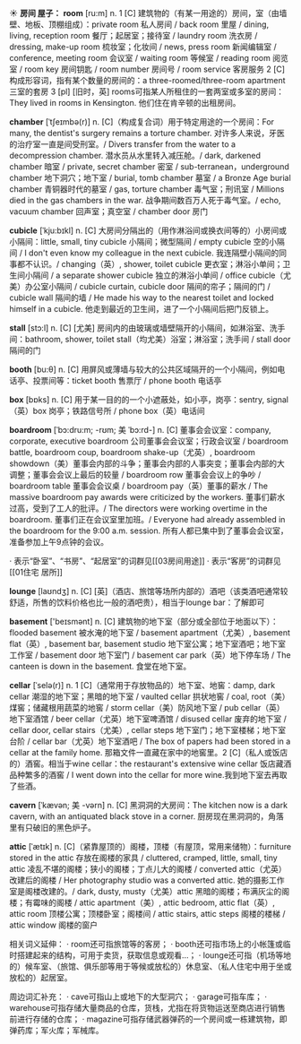 ☀ <span class="category">**房间 屋子：**</span>
<span class="vocabulary">**room**</span> [ru:m] 
<span class="definition">n. 1 [C] 建筑物的（有某一用途的）房间，室（由墙壁、地板、顶棚组成）：</span>private room 私人房间 / back room 里屋 / dining, living, reception room 餐厅；起居室；接待室 / laundry room 洗衣房 / dressing, make-up room 梳妆室；化妆间 / news, press room 新闻编辑室 / conference, meeting room 会议室 / waiting room 等候室 / reading room 阅览室 / room key 房间钥匙 / room number 房间号 / room service 客房服务 <span class="definition">2 [C] 构成形容词，指有某个数量的房间的：</span>a three-roomed/three-room apartment 三室的套房 <span class="definition">3 [pl] [旧时，英] rooms可指某人所租住的一套两室或多室的房间：</span>They lived in rooms in Kensington. 他们住在肯辛顿的出租房间。
                      
<span class="vocabulary">**chamber**</span> [ˈtʃeɪmbə(r)]
<span class="definition">n. [C]（构成复合词）用于特定用途的一个房间：</span>For many, the dentist's surgery remains a torture chamber. 对许多人来说，牙医的治疗室一直是间受刑室。/ Divers transfer from the water to a decompression chamber. 潜水员从水里转入减压舱。/ dark, darkened chamber 暗室 / private, secret chamber 密室 / sub-terranean，underground chamber 地下洞穴；地下室 / burial, tomb chamber 墓室 / a Bronze Age burial chamber 青铜器时代的墓室 / gas, torture chamber 毒气室；刑讯室 / Millions died in the gas chambers in the war. 战争期间数百万人死于毒气室。/ echo, vacuum chamber 回声室；真空室 / chamber door 房门
            
<span class="vocabulary">**cubicle**</span> [ˈkju:bɪkl]
<span class="definition">n. [C] 大房间分隔出的（用作淋浴间或换衣间等的）小房间或小隔间：</span>little, small, tiny cubicle 小隔间；微型隔间 / empty cubicle 空的小隔间 / I don't even know my colleague in the next cubicle. 我连隔壁小隔间的同事都不认识。/ changing（英）, shower, toilet cubicle 更衣室；淋浴小单间；卫生间小隔间 / a separate shower cubicle 独立的淋浴小单间 / office cubicle（尤美）办公室小隔间 / cubicle curtain, cubicle door 隔间的帘子；隔间的门 / cubicle wall 隔间的墙 / He made his way to the nearest toilet and locked himself in a cubicle. 他走到最近的卫生间，进了一个小隔间后把门反锁上。

<span class="vocabulary">**stall**</span> [stɔ:l]
<span class="definition">n. [C] [尤美] 房间内的由玻璃或墙壁隔开的小隔间，如淋浴室、洗手间：</span>bathroom, shower, toilet stall（均尤美）浴室；淋浴室；洗手间 / stall door 隔间的门

<span class="vocabulary">**booth**</span> [bu:θ] 
<span class="definition">n. [C] 用屏风或薄墙与较大的公共区域隔开的一个小隔间，例如电话亭、投票间等：</span>ticket booth 售票厅 / phone booth 电话亭

<span class="vocabulary">**box**</span> [bɒks] 
<span class="definition">n. [C] 用于某一目的的一个小遮蔽处，如小亭，岗亭：</span>sentry, signal（英）box 岗亭；铁路信号所 / phone box（英）电话间
           
<span class="vocabulary">**boardroom**</span> [ˈbɔ:dru:m; -rʊm; 美 ˈbɔ:rd-]
<span class="definition">n. [C] 董事会会议室：</span>company, corporate, executive boardroom 公司董事会会议室；行政会议室 / boardroom battle, boardroom coup, boardroom shake-up（尤英）, boardroom showdown（美）董事会内部的斗争；董事会内部的人事突变；董事会内部的大调整；董事会会议上最后的较量 / boardroom row 董事会会议上的争吵 / boardroom table 董事会会议桌 / boardroom pay（英）董事的薪水 / The massive boardroom pay awards were criticized by the workers. 董事们薪水过高，受到了工人的批评。/ The directors were working overtime in the boardroom. 董事们正在会议室里加班。/ Everyone had already assembled in the boardroom for the 9:00 a.m. session. 所有人都已集中到了董事会会议室，准备参加上午9点钟的会议。

· 表示“卧室”、“书房”、“起居室”的词群见[[03房间用途]]
· 表示“客房”的词群见[[01住宅 居所]]

<span class="vocabulary">**lounge**</span> [laʊndӡ] 
<span class="definition">n. [C] [英]（酒店、旅馆等场所内部的）酒吧（该类酒吧通常较舒适，所售的饮料价格也比一般的酒吧贵），相当于lounge bar：</span>了解即可

<span class="vocabulary">**basement**</span> ['beɪsmənt] 
<span class="definition">n. [C] 建筑物的地下室（部分或全部位于地面以下）：</span>flooded basement 被水淹的地下室 / basement apartment（尤美）, basement flat（英）, basement bar, basement studio 地下室公寓；地下室酒吧；地下室工作室 / basement door 地下室门 / basement car park（英）地下停车场 / The canteen is down in the basement. 食堂在地下室。
                      
<span class="vocabulary">**cellar**</span> [ˈselə(r)]
<span class="definition">n. 1 [C]（通常用于存放物品的）地下室、地窖：</span>damp, dark cellar 潮湿的地下室；黑暗的地下室 / vaulted cellar 拱状地窖 / coal, root（美）煤窖；储藏根用蔬菜的地窖 / storm cellar（美）防风地下室 / pub cellar（英）地下室酒馆 / beer cellar（尤英）地下室啤酒馆 / disused cellar 废弃的地下室 / cellar door, cellar stairs（尤美）, cellar steps 地下室门；地下室楼梯；地下室台阶 / cellar bar（尤英）地下室酒吧 / The box of papers had been stored in a cellar at the family home. 那箱文件一直藏在家中的地窖里。<span class="definition">2 [C]（私人或饭店的）酒窖。相当于wine cellar：</span>the restaurant's extensive wine cellar 饭店藏酒品种繁多的酒窖 / I went down into the cellar for more wine.我到地下室去再取了些酒。

<span class="vocabulary">**cavern**</span> [ˈkævən; 美 -vərn]
<span class="definition">n. [C] 黑洞洞的大房间：</span>The kitchen now is a dark cavern, with an antiquated black stove in a corner. 厨房现在黑洞洞的，角落里有只破旧的黑色炉子。
           
<span class="vocabulary">**attic**</span> [ˈætɪk]
<span class="definition">n. [C]（紧靠屋顶的）阁楼，顶楼（有屋顶，常用来储物）：</span>furniture stored in the attic 存放在阁楼的家具 / cluttered, cramped, little, small, tiny attic 凌乱不堪的阁楼；狭小的阁楼；丁点儿大的阁楼 / converted attic（尤英）改建后的阁楼 / Her photography studio was a converted attic. 她的摄影工作室是阁楼改建的。/ dark, dusty, musty（尤美）attic 黑暗的阁楼；布满灰尘的阁楼；有霉味的阁楼 / attic apartment（美）, attic bedroom, attic flat（英）, attic room 顶楼公寓；顶楼卧室；阁楼间 / attic stairs, attic steps 阁楼的楼梯 / attic window 阁楼的窗户

相关词义延伸：
· room还可指旅馆等的客房；
· booth还可指市场上的小帐篷或临时搭建起来的结构，可用于卖货，获取信息或观看…；
· lounge还可指（机场等地的）候车室、（旅馆、俱乐部等用于等候或放松的）休息室、（私人住宅中用于坐或放松的）起居室。

周边词汇补充：
· cave可指山上或地下的大型洞穴；
· garage可指车库；
· warehouse可指存储大量商品的仓库，货栈，尤指在将货物运送至商店进行销售前进行存储的仓库；
· magazine可指存储武器弹药的一个房间或一栋建筑物，即弹药库；军火库；军械库。
